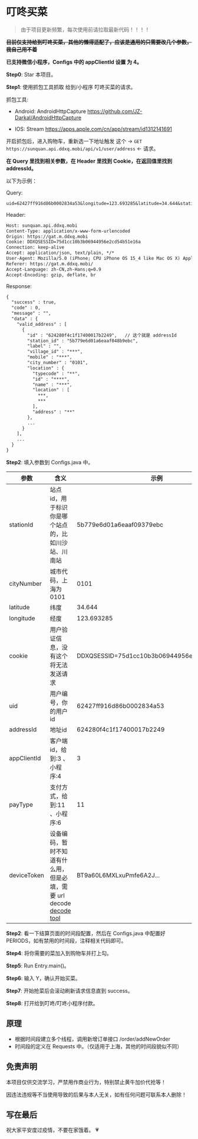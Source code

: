 # 叮咚买菜

> 由于项目更新频繁，每次使用前请拉取最新代码！！！！

~~**目前仅支持给到叮咚买菜，其他的懒得适配了，应该是通用的只需要改几个参数，我自己用不着**~~

**已支持微信小程序，Configs 中的 appClientId 设置 为 4。**

**Step0**: Star 本项目。

**Step1**: 使用抓包工具抓取 给到/小程序 叮咚买菜的请求。

抓包工具:

- Android: AndroidHttpCapture https://github.com/JZ-Darkal/AndroidHttpCapture

- IOS: Stream https://apps.apple.com/cn/app/stream/id1312141691

开启抓包后，进入购物车，重新选一下地址触发 这个 -> `GET https://sunquan.api.ddxq.mobi/api/v1/user/address` <- 请求。

**在 Query 里找到相关参数，在 Header 里找到 Cookie，在返回值里找到 addressId。**

以下为示例：

Query:

```txt
uid=62427ff916d86b0002834a53&longitude=123.693285&latitude=34.644&station_id=5b779e6d01a6eaaf09379ebc&city_number=0101&api_version=9.44.0&app_version=2.74.2&applet_source=&app_client_id=3&h5_source=gat&sharer_uid=&s_id=&openid=&device_token=BT9a60L6MXLxuPmfe6A2J%2FGN%2BOyrichLkaDQNbNssWgsAqF3zHtjLLvBzcK%2F1VsHAwYxD4ZYNII79tjxMMXqRew%3D%3D&source_type=5
```

Header:

```txt
Host: sunquan.api.ddxq.mobi
Content-Type: application/x-www-form-urlencoded
Origin: https://gat.m.ddxq.mobi
Cookie: DDXQSESSID=75d1cc10b3b06944956e2cd54b51e16a
Connection: keep-alive
Accept: application/json, text/plain, */*
User-Agent: Mozilla/5.0 (iPhone; CPU iPhone OS 15_4 like Mac OS X) AppleWebKit/605.1.15 (KHTML, like Gecko) Mobile/15E148 GatApp/4.3.5 com.guanaitong.Guanaitong/4.3.5.29 (iOS 15.4.0; iPhone/iPhone 12 mini/2340*1080; WWAN) Alamofire/4.8.2(language/cn)
Referer: https://gat.m.ddxq.mobi/
Accept-Language: zh-CN,zh-Hans;q=0.9
Accept-Encoding: gzip, deflate, br
```

Response:

```txt
{
  "success" : true,
  "code" : 0,
  "message" : "",
  "data" : {
    "valid_address" : [
      {
        "id" : "624280f4c1f17400017b2249",   // 这个就是 addressId
        "station_id" : "5b779e6d01a6eaaf048b9ebc",
        "label" : "",
        "village_id" : "***",
        "mobile" : "***",
        "city_number" : "0101",
        "location" : {
          "typecode" : "**",
          "id" : "****",
          "name" : "***",
          "location" : [
            ***,
            ***
          ],
          "address" : "**"
        },
        ...
      }
    ],
    ...
  }
}
```

**Step2**: 填入参数到 Configs.java 中。

|  参数   | 含义  | 示例  |
|  ----  | ----  | ----  |
| stationId | 站点 id，用于标识你是哪个站点的，比如川沙站、川南站 | 5b779e6d01a6eaaf09379ebc |
| cityNumber  | 城市代码，上海为 0101 | 0101 |
| latitude | 纬度 | 34.644 |
| longitude  | 经度 | 123.693285 |
| cookie | 用户验证信息，没有这个将无法发送请求 | DDXQSESSID=75d1cc10b3b06944956e2cd54b51e16a |
| uid  | 用户编号，你的用户 id | 62427ff916d86b0002834a53 |
| addressId  | 地址id | 624280f4c1f17400017b2249 |
| appClientId  | 客户端 id，给到:3 、小程序:4| 3 |
| payType  | 支付方式，给到:11 、小程序:6| 11 |
| deviceToken | 设备编码，暂时不知道有什么用，但是必填，需要 url decode [decode tool](https://tool.chinaz.com/tools/urlencode.aspx) | BT9a60L6MXLxuPmfe6A2J... |

**Step2**: 看一下结算页面的时间段配置，然后在 Configs.java 中配置好 PERIODS，如有禁用的时间段，注释相关代码即可。

**Step4**: 将你需要的菜加入到购物车并打上勾。

**Step5**: Run Entry.main()。

**Step6**: 输入 Y，确认开始买菜。

**Step7**: 开始抢菜后会滚动刷新请求信息直到 success。

**Step8**: 打开给到叮咚/叮咚小程序付款。

## 原理

- 根据时间段建立多个线程，调用新增订单接口 /order/addNewOrder
- 时间段的定义在 Requests 中。（仅适用于上海，其他的时间段貌似不同）

## 免责声明

本项目仅供交流学习，严禁用作商业行为，特别禁止黄牛加价代抢等！

因违法违规等不当使用导致的后果与本人无关，如有任何问题可联系本人删除！

## 写在最后

祝大家平安度过疫情，不要在家饿着。 💗
